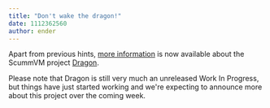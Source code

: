 ```yaml
---
title: "Don't wake the dragon!"
date: 1112362560
author: ender
---
```


Apart from previous hints, [more information](http://wiki.scummvm.org/index.php/Dragon) is now available about the ScummVM project [Dragon](http://wiki.scummvm.org/index.php/Dragon).

Please note that Dragon is still very much an unreleased Work In Progress, but things have just started working and we're expecting to announce more about this project over the coming week.
